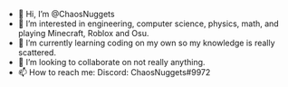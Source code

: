 - 👋 Hi, I’m @ChaosNuggets
- 👀 I’m interested in engineering, computer science, physics, math, and playing Minecraft, Roblox and Osu.
- 🌱 I’m currently learning coding on my own so my knowledge is really scattered.
- 💞️ I’m looking to collaborate on not really anything.
- 📫 How to reach me: Discord: ChaosNuggets#9972

<!---
ChaosNuggets/ChaosNuggets is a ✨ special ✨ repository because its `README.md` (this file) appears on your GitHub profile.
You can click the Preview link to take a look at your changes.
--->
